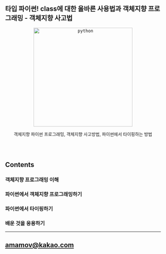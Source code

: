 
## 타입 파이썬! class에 대한 올바른 사용법과 객체지향 프로그래밍 - 객체지향 사고법

<p align="center"><kbd>  <a href="https://www.inflearn.com/course/%ED%83%80%EC%9E%85-%ED%8C%8C%EC%9D%B4%EC%8D%AC/" target="blank"><img src="https://cdn.inflearn.com/public/courses/327162/cover/b3936561-912c-453c-8729-2ee27aa64882/typeoop-eng.png" width="320" alt="python" /></a></kbd></center></p>

<p align="center">

</p>

<p align="center">객체지향 파이썬 프로그래밍, 객체지향 사고방법, 파이썬에서 타이핑하는 방법</p>

<br />
<br />

## Contents

### 객체지향 프로그래밍 이해

### 파이썬에서 객체지향 프로그래밍하기

### 파이썬에서 타이핑하기

### 배운 것을 응용하기

---


## amamov@kakao.com
